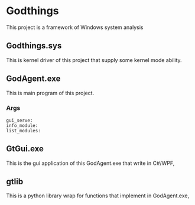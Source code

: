 # Godthings
This project is a framework of Windows system analysis
## Godthings.sys
  This is kernel driver of this project that supply some kernel mode ability.
  
## GodAgent.exe
  This is main program of this project.
  ### Args
    gui_serve:
    info_module:
    list_modules:
## GtGui.exe
  This is the gui application of this GodAgent.exe that write in C#/WPF,
  
## gtlib
  This is a python library wrap for functions that implement in GodAgent.exe,
